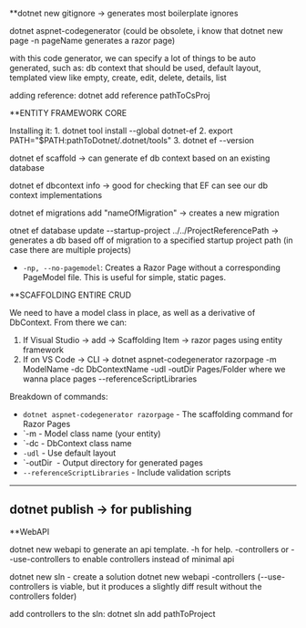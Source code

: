 **dotnet new gitignore -> generates most boilerplate ignores


dotnet aspnet-codegenerator (could be obsolete, i know that dotnet new page -n pageName generates a razor page)

with this code generator, we can specify a lot of things to be auto generated, such as: db context that should be used, default layout, templated view like empty, create, edit, delete, details, list

adding reference: dotnet add reference pathToCsProj


**ENTITY FRAMEWORK CORE 

Installing it: 
	1. dotnet tool install --global dotnet-ef
	2. export PATH="$PATH:pathToDotnet/.dotnet/tools"
	3. dotnet ef --version

dotnet ef scaffold -> can generate ef db context based on an existing database

dotnet ef dbcontext info -> good for checking that EF can see our db context implementations

dotnet ef migrations add "nameOfMigration" -> creates a new migration

otnet ef database update --startup-project ../../ProjectReferencePath -> generates a db based off of migration to a specified startup project path (in case there are multiple projects)

- `-np, --no-pagemodel`: Creates a Razor Page without a corresponding PageModel file. This is useful for simple, static pages.

**SCAFFOLDING ENTIRE CRUD

We need to have a model class in place, as well as a derivative of DbContext. From there we can:
1. If Visual Studio -> add -> Scaffolding Item  -> razor pages using entity framework
2. If on VS Code -> CLI -> dotnet aspnet-codegenerator razorpage -m ModelName -dc DbContextName -udl -outDir Pages/Folder where we wanna place pages --referenceScriptLibraries

Breakdown of commands:

- `dotnet aspnet-codegenerator razorpage` - The scaffolding command for Razor Pages
- `-m - Model class name (your entity)
- `-dc - DbContext class name
- `-udl` - Use default layout
- `-outDir  - Output directory for generated pages
- `--referenceScriptLibraries` - Include validation scripts
-------------------------
dotnet publish -> for publishing
--------------------------------
**WebAPI

dotnet new webapi to generate an api template. -h for help. -controllers or --use-controllers to enable controllers instead of minimal api 

dotnet new sln - create a solution
dotnet new webapi -controllers (--use-controllers is viable, but it produces a slightly diff result without the controllers folder)

add controllers to the sln:
dotnet sln add pathToProject